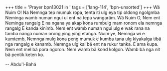 +++
title = 'Prayer bpn13021 in '
tags = ['lang-114', 'bpn-unsorted']
+++
Wä Nuim O!  Na Nemnga tep mumuk ropa, tenta iti ulg eya tip oldong ngolgmba Neminga wamb numan ngui ul ent na tepa wangaräm.  Wä Nuim O, Nem ent Neminga rangalg E na ngana ya akap kona rumbulg mam ronom ela nemnga rangalg E kanda kinimb.  Nem ent wamb numan ngui ulg e wak rana na tamba nanga numan orong ying ying etanga.  Nuim ye, Nemnga wi e kumtemb, Nemnga mulg kona peng mumuk e kumba tana ulg kiyakalga tibä nga rangalg e kanamb.  Nemnga ulg kai bä ent na rukur tanka.  E ama kupa.  Nem ent mel bä pora ngoron.  Nem wamb bä kond kolgon. Wamb bä nga nit bä pentik keten ko.

-- Abdu'l-Bahá
